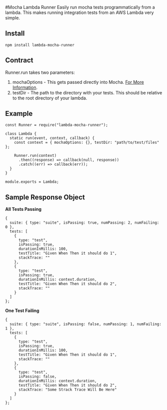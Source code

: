 #Mocha Lambda Runner
Easily run mocha tests programmatically from a lambda. This makes running integration tests from an AWS Lambda very simple.

## Install
```npm install lambda-mocha-runner```

## Contract
Runner.run takes two parameters:
1. mochaOptions - This gets passed directly into Mocha. [For More Information](https://mochajs.org/api/mocha).
2. testDir - The path to the directory with your tests. This should be relative to the root directory of your lambda.
## Example
```
const Runner = require("lambda-mocha-runner");

class Lambda {
  static run(event, context, callback) {
    const context = { mochaOptions: {}, testDir: "path/to/test/files" };
    
    Runner.run(context)
      .then((response) => callback(null, response))
      .catch((err) => callback(err));
  }
}

module.exports = Lambda;
```

## Sample Response Object
**All Tests Passing**
```
{
  suite: { type: "suite", isPassing: true, numPassing: 2, numFailing: 0 },
  tests: [
    {
      type: "test",
      isPassing: true,
      durationInMillis: 100,
      testTitle: "Given When Then it should do 1",
      stackTrace: ""
    },
    {
      type: "test",
      isPassing: true,
      durationInMillis: context.duration,
      testTitle: "Given When Then it should do 2",
      stackTrace: ""
    }
  ]
};
```

**One Test Failing**
```
{
  suite: { type: "suite", isPassing: false, numPassing: 1, numFailing: 1 },
  tests: [
    {
      type: "test",
      isPassing: true,
      durationInMillis: 100,
      testTitle: "Given When Then it should do 1",
      stackTrace: ""
    },
    {
      type: "test",
      isPassing: false,
      durationInMillis: context.duration,
      testTitle: "Given When Then it should do 2",
      stackTrace: "Some Strack Trace Will Be Here"
    }
  ]
};
```